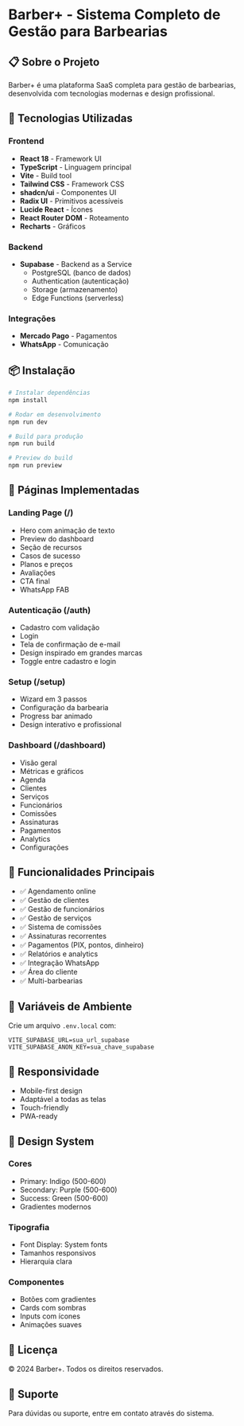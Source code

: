 # Barber+ - Sistema Completo de Gestão para Barbearias

## 📋 Sobre o Projeto

Barber+ é uma plataforma SaaS completa para gestão de barbearias, desenvolvida com tecnologias modernas e design profissional.

## 🚀 Tecnologias Utilizadas

### Frontend
- **React 18** - Framework UI
- **TypeScript** - Linguagem principal
- **Vite** - Build tool
- **Tailwind CSS** - Framework CSS
- **shadcn/ui** - Componentes UI
- **Radix UI** - Primitivos acessíveis
- **Lucide React** - Ícones
- **React Router DOM** - Roteamento
- **Recharts** - Gráficos

### Backend
- **Supabase** - Backend as a Service
  - PostgreSQL (banco de dados)
  - Authentication (autenticação)
  - Storage (armazenamento)
  - Edge Functions (serverless)

### Integrações
- **Mercado Pago** - Pagamentos
- **WhatsApp** - Comunicação

## 📦 Instalação

```bash
# Instalar dependências
npm install

# Rodar em desenvolvimento
npm run dev

# Build para produção
npm run build

# Preview do build
npm run preview
```

## 🎨 Páginas Implementadas

### Landing Page (/)
- Hero com animação de texto
- Preview do dashboard
- Seção de recursos
- Casos de sucesso
- Planos e preços
- Avaliações
- CTA final
- WhatsApp FAB

### Autenticação (/auth)
- Cadastro com validação
- Login
- Tela de confirmação de e-mail
- Design inspirado em grandes marcas
- Toggle entre cadastro e login

### Setup (/setup)
- Wizard em 3 passos
- Configuração da barbearia
- Progress bar animado
- Design interativo e profissional

### Dashboard (/dashboard)
- Visão geral
- Métricas e gráficos
- Agenda
- Clientes
- Serviços
- Funcionários
- Comissões
- Assinaturas
- Pagamentos
- Analytics
- Configurações

## 🎯 Funcionalidades Principais

- ✅ Agendamento online
- ✅ Gestão de clientes
- ✅ Gestão de funcionários
- ✅ Gestão de serviços
- ✅ Sistema de comissões
- ✅ Assinaturas recorrentes
- ✅ Pagamentos (PIX, pontos, dinheiro)
- ✅ Relatórios e analytics
- ✅ Integração WhatsApp
- ✅ Área do cliente
- ✅ Multi-barbearias

## 🔐 Variáveis de Ambiente

Crie um arquivo `.env.local` com:

```env
VITE_SUPABASE_URL=sua_url_supabase
VITE_SUPABASE_ANON_KEY=sua_chave_supabase
```

## 📱 Responsividade

- Mobile-first design
- Adaptável a todas as telas
- Touch-friendly
- PWA-ready

## 🎨 Design System

### Cores
- Primary: Indigo (500-600)
- Secondary: Purple (500-600)
- Success: Green (500-600)
- Gradientes modernos

### Tipografia
- Font Display: System fonts
- Tamanhos responsivos
- Hierarquia clara

### Componentes
- Botões com gradientes
- Cards com sombras
- Inputs com ícones
- Animações suaves

## 📄 Licença

© 2024 Barber+. Todos os direitos reservados.

## 🤝 Suporte

Para dúvidas ou suporte, entre em contato através do sistema.
